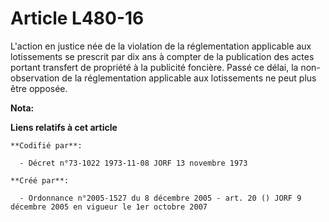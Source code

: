 # Article L480-16

L'action en justice née de la violation de la réglementation applicable aux lotissements se prescrit par dix ans à compter de
la publication des actes portant transfert de propriété à la publicité foncière. Passé ce délai, la non-observation de la
réglementation applicable aux lotissements ne peut plus être opposée.

**Nota:**



**Liens relatifs à cet article**

	**Codifié par**:

	  - Décret n°73-1022 1973-11-08 JORF 13 novembre 1973

	**Créé par**:

	  - Ordonnance n°2005-1527 du 8 décembre 2005 - art. 20 () JORF 9 décembre 2005 en vigueur le 1er octobre 2007
